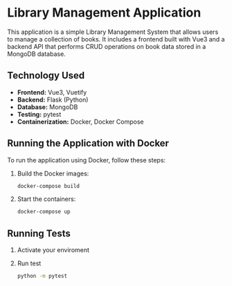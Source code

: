 # Library Management Application

This application is a simple Library Management System that allows users to manage a collection of books. It includes a frontend built with Vue3 and a backend API that performs CRUD operations on book data stored in a MongoDB database.

## Technology Used

- **Frontend:** Vue3, Vuetify
- **Backend:** Flask (Python)
- **Database:** MongoDB
- **Testing:** pytest
- **Containerization:** Docker, Docker Compose

## Running the Application with Docker

To run the application using Docker, follow these steps:

1. Build the Docker images:

   ```bash
   docker-compose build
    ```
2. Start the containers:

    ```bash
   docker-compose up
    ```
## Running Tests
1. Activate your enviroment

2. Run test
    ```bash
    python -m pytest
